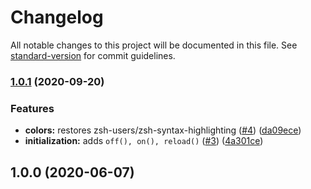 # Changelog

All notable changes to this project will be documented in this file. See [standard-version](https://github.com/conventional-changelog/standard-version) for commit guidelines.

### [1.0.1](https://github.com/p6m7g8/p6df-zsh/compare/v1.0.0...v1.0.1) (2020-09-20)


### Features

* **colors:** restores zsh-users/zsh-syntax-highlighting ([#4](https://github.com/p6m7g8/p6df-zsh/issues/4)) ([da09ece](https://github.com/p6m7g8/p6df-zsh/commit/da09ece120e017618ac93cf59f85ef296399551c))
* **initialization:** adds `off(), on(), reload()` ([#3](https://github.com/p6m7g8/p6df-zsh/issues/3)) ([4a301ce](https://github.com/p6m7g8/p6df-zsh/commit/4a301cef2aeddf52c1a8beafc601b8e540107d84))

## 1.0.0 (2020-06-07)
